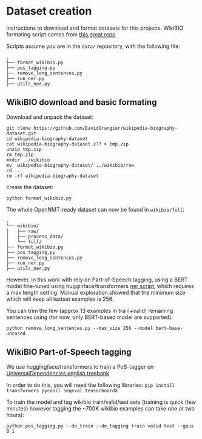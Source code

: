 # Dataset creation

Instructions to download and format datasets for this projects.
WikiBIO formating script comes from [this great repo](https://github.com/tyliupku/wiki2bio/blob/master/preprocess.py)

Scripts assume you are in the `data/` repository, with the following file:

```
.
├── format_wikibio.py
├── pos_tagging.py        
├── remove_long_sentences.py        
├── run_ner.py        
├── utils_ner.py        
```

## WikiBIO download and basic formating

Download and unpack the dataset:

```
git clone https://github.com/DavidGrangier/wikipedia-biography-dataset.git
cd wikipedia-biography-dataset
cat wikipedia-biography-dataset.z?? > tmp.zip
unzip tmp.zip
rm tmp.zip
mkdir ../wikibio
mv  wikipedia-biography-dataset/ ../wikibio/raw
cd ..
rm -rf wikipedia-biography-dataset
```

create the dataset:

```
python format_wikibio.py
```

The whole OpenNMT-ready dataset can now be found in `wikibio/full`:
```
.
└── wikibio/
│   ├── raw/
│   ├── process_data/
│   └── full/
├── format_wikibio.py
├── pos_tagging.py        
├── remove_long_sentences.py        
├── run_ner.py        
├── utils_ner.py        
```

However, in this work with rely on Part-of-Speech tagging, using a BERT model fine-tuned using hugginface/transformers [ner script](https://github.com/huggingface/transformers/tree/master/examples/ner), which requires a max length setting. Manual exploration showed that the minimum size which will keep all testset examples is 256.

You can trim the few (approx 13 examples in train+valid) remaining sentences using (for now, only BERT-based model are supported):

```
python remove_long_sentences.py --max_size 256 --model bert-base-uncased
```


## WikiBIO Part-of-Speech tagging

We use huggingface/transformers to train a PoS-tagger on [UniversalDependencies english treebank](https://github.com/UniversalDependencies/UD_English-ParTUT)

In order to do this, you will need the following libraries: `pip install transformers pyconll seqeval tensorboardX`

To train the model and tag wikibio train/valid/test sets (training is quick (few minutes) however tagging the ~700K wikibio examples can take one or two hours):

```
python pos_tagging.py --do_train --do_tagging train valid test --gpus 0 1
```